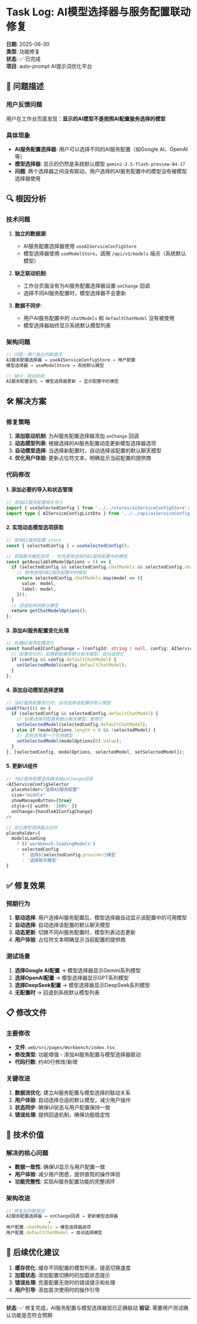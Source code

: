 # Task Log: AI模型选择器与服务配置联动修复

**日期**: 2025-06-30  
**类型**: 功能修复  
**状态**: ✅ 已完成  
**项目**: auto-prompt AI提示词优化平台

## 🚨 问题描述

### 用户反馈问题
用户在工作台页面发现：**显示的AI模型不是按照AI配置服务选择的模型**

### 具体现象
- **AI服务配置选择器**: 用户可以选择不同的AI服务配置（如Google AI、OpenAI等）
- **模型选择器**: 显示的仍然是系统默认模型 `gemini-2.5-flash-preview-04-17`
- **问题**: 两个选择器之间没有联动，用户选择的AI服务配置中的模型没有被模型选择器使用

## 🔍 根因分析

### 技术问题
1. **独立的数据源**:
   - AI服务配置选择器使用 `useAIServiceConfigStore`
   - 模型选择器使用 `useModelStore`，调用 `/api/v1/models` 端点（系统默认模型）

2. **缺乏联动机制**:
   - 工作台页面没有为AI服务配置选择器设置 `onChange` 回调
   - 选择不同AI服务配置时，模型选择器不会更新

3. **数据不同步**:
   - 用户AI服务配置中的 `chatModels` 和 `defaultChatModel` 没有被使用
   - 模型选择器始终显示系统默认模型列表

### 架构问题
```typescript
// 问题：两个独立的数据流
AI服务配置选择器 → useAIServiceConfigStore → 用户配置
模型选择器 → useModelStore → 系统默认模型

// 缺少：联动机制
AI服务配置变化 → 模型选择器更新 → 显示配置中的模型
```

## 🛠️ 解决方案

### 修复策略
1. **添加联动机制**: 为AI服务配置选择器添加 `onChange` 回调
2. **动态模型列表**: 根据选择的AI服务配置动态更新模型选择器选项
3. **自动模型选择**: 当选择新配置时，自动选择该配置的默认聊天模型
4. **优化用户体验**: 更新占位符文本，明确显示当前配置的提供商

### 代码修改

#### 1. **添加必要的导入和状态管理**
```typescript
// 添加AI服务配置相关导入
import { useSelectedConfig } from '../../stores/aiServiceConfigStore';
import type { AIServiceConfigListDto } from '../../api/aiServiceConfig';
```

#### 2. **实现动态模型选项获取**
```typescript
// 使用AI服务配置 store
const { selectedConfig } = useSelectedConfig();

// 获取聊天模型选项 - 优先使用选择的AI服务配置中的模型
const getAvailableModelOptions = () => {
  if (selectedConfig && selectedConfig.chatModels && selectedConfig.chatModels.length > 0) {
    // 使用选择的AI服务配置中的模型
    return selectedConfig.chatModels.map(model => ({
      value: model,
      label: model,
    }));
  }
  // 回退到系统默认模型
  return getChatModelOptions();
};
```

#### 3. **添加AI服务配置变化处理**
```typescript
// 处理AI服务配置变化
const handleAIConfigChange = (configId: string | null, config: AIServiceConfigListDto | null) => {
  // 配置变化时，如果新配置有默认聊天模型，自动选择它
  if (config && config.defaultChatModel) {
    setSelectedModel(config.defaultChatModel);
  }
};
```

#### 4. **添加自动模型选择逻辑**
```typescript
// 当AI服务配置变化时，自动选择该配置的默认模型
useEffect(() => {
  if (selectedConfig && selectedConfig.defaultChatModel) {
    // 如果选择的配置有默认聊天模型，使用它
    setSelectedModel(selectedConfig.defaultChatModel);
  } else if (modelOptions.length > 0 && !selectedModel) {
    // 否则选择第一个可用模型
    setSelectedModel(modelOptions[0].value);
  }
}, [selectedConfig, modelOptions, selectedModel, setSelectedModel]);
```

#### 5. **更新UI组件**
```typescript
// 为AI服务配置选择器添加onChange回调
<AIServiceConfigSelector
  placeholder="选择AI服务配置"
  size="middle"
  showManageButton={true}
  style={{ width: '100%' }}
  onChange={handleAIConfigChange}
/>

// 优化模型选择器占位符
placeholder={
  modelsLoading 
    ? t('workbench.loadingModels') 
    : selectedConfig 
      ? `选择${selectedConfig.provider}模型` 
      : '选择聊天模型'
}
```

## ✅ 修复效果

### 预期行为
1. **联动选择**: 用户选择AI服务配置后，模型选择器自动显示该配置中的可用模型
2. **自动选择**: 自动选择该配置的默认聊天模型
3. **动态更新**: 切换不同AI服务配置时，模型列表动态更新
4. **用户体验**: 占位符文本明确显示当前配置的提供商

### 测试场景
1. **选择Google AI配置** → 模型选择器显示Gemini系列模型
2. **选择OpenAI配置** → 模型选择器显示GPT系列模型
3. **选择DeepSeek配置** → 模型选择器显示DeepSeek系列模型
4. **无配置时** → 回退到系统默认模型列表

## 📋 修改文件

### 主要修改
- **文件**: `web/src/pages/Workbench/index.tsx`
- **修改类型**: 功能增强 - 添加AI服务配置与模型选择器联动
- **代码行数**: 约40行修改/新增

### 关键改进
1. **数据流优化**: 建立AI服务配置与模型选择的联动关系
2. **用户体验**: 自动选择合适的默认模型，减少用户操作
3. **状态同步**: 确保UI状态与用户配置保持一致
4. **错误处理**: 提供回退机制，确保功能稳定性

## 🎯 技术价值

### 解决的核心问题
- **数据一致性**: 确保UI显示与用户配置一致
- **用户体验**: 减少用户困惑，提供直观的操作体验
- **功能完整性**: 实现AI服务配置功能的完整闭环

### 架构改进
```typescript
// 修复后的数据流
AI服务配置选择器 → onChange回调 → 更新模型选择器
                ↓
用户配置.chatModels → 模型选择器选项
用户配置.defaultChatModel → 自动选择模型
```

## 🚀 后续优化建议

1. **缓存优化**: 缓存不同配置的模型列表，提高切换速度
2. **加载状态**: 添加配置切换时的加载状态提示
3. **错误处理**: 完善配置无效时的错误提示和处理
4. **用户引导**: 添加首次使用时的操作引导

---

**状态**: ✅ 修复完成，AI服务配置与模型选择器现已正确联动
**验证**: 需要用户测试确认功能是否符合预期
